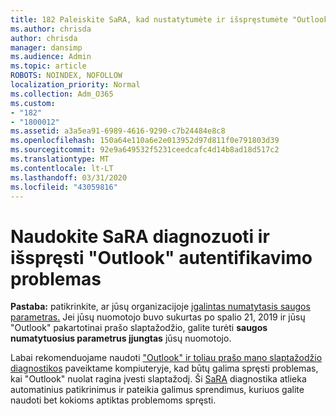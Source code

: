 ```yaml
---
title: 182 Paleiskite SaRA, kad nustatytumėte ir išspręstumėte "Outlook" autentifikavimo problemas
ms.author: chrisda
author: chrisda
manager: dansimp
ms.audience: Admin
ms.topic: article
ROBOTS: NOINDEX, NOFOLLOW
localization_priority: Normal
ms.collection: Adm_O365
ms.custom:
- "182"
- "1800012"
ms.assetid: a3a5ea91-6989-4616-9290-c7b24484e8c8
ms.openlocfilehash: 150a64e110a6e2e013952d97d811f0e791803d39
ms.sourcegitcommit: 92e9a649532f5231ceedcafc4d14b8ad18d517c2
ms.translationtype: MT
ms.contentlocale: lt-LT
ms.lasthandoff: 03/31/2020
ms.locfileid: "43059816"
---
```

# <a name="use-sara-to-diagnose-and-resolve-outlook-authentication-issues"></a>Naudokite SaRA diagnozuoti ir išspręsti "Outlook" autentifikavimo problemas

**Pastaba:** patikrinkite, ar jūsų organizacijoje [įgalintas numatytasis saugos parametras.](http://aka.ms/securitydefaults) Jei jūsų nuomotojo buvo sukurtas po spalio 21, 2019 ir jūsų "Outlook" pakartotinai prašo slaptažodžio, galite turėti **saugos numatytuosius parametrus įjungtas** jūsų nuomotojo.

Labai rekomenduojame naudoti ["Outlook" ir toliau prašo mano slaptažodžio diagnostikos](https://aka.ms/SaRA-OutlookPwdPrompt-Alchemy) paveiktame kompiuteryje, kad būtų galima spręsti problemas, kai "Outlook" nuolat ragina įvesti slaptažodį. Ši [SaRA](https://diagnostics.office.com/#/) diagnostika atlieka automatinius patikrinimus ir pateikia galimus sprendimus, kuriuos galite naudoti bet kokioms aptiktas problemoms spręsti.
